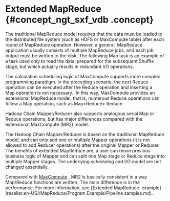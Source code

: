 # Extended MapReduce {#concept_ngt_sxf_vdb .concept}

The traditional MapReduce model requires that the data must be loaded to the distributed file system \(such as HDFS or MaxCompute table\) after each round of MapReduce operation. However, a general  MapReduce application usually consists of multiple MapReduce jobs, and each job output must be written to the disk. The following Map task is an example of a task used only to read the data, prepared for the subsequent Shuffle stage, but which actually results in redundant I/O operations.

The calculation scheduling logic of MaxCompute supports more complex programming paradigm. In the preceding scenario, the next Reduce operation can be executed after the Reduce operation and inserting a Map operation is not necessary.  In this way, MaxCompute provides an extensional MapReduce model, that is, numerous Reduce operations can follow a Map operation, such as Map\>Reduce\> Reduce.

Hadoop Chain Mapper/Reducer also supports analogous serial Map or Reduce operations, but has major differences compared with the extensional MaxCompute \(MR2\) model.

The Hadoop Chain Mapper/Reducer is based on the traditional MapReduce model, and can only add one or multiple Mapper operations \(it is not allowed to add Reducer operations\) after the original Mapper or Reducer. The benefits of extended MapReduce are, a user can reuse previous business logic of Mapper and can split one Map stage or Reduce stage into multiple Mapper stages. The underlying scheduling and I/O model are not changed essentially.

Compared with [MaxCompute](reseller.en-US//MapReduce/Summary/MapReduce.md) , MR2 is basically consistent in a way Map/Reduce functions are written. The main difference is in the performance. For more information, see [Extended MapReduce  example](reseller.en-US//MapReduce/Program Example/Pipeline samples.md).

